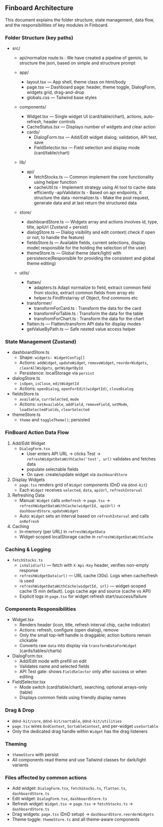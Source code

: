 ## Finboard Architecture

This document explains the folder structure, state management, data flow, and the responsibilities of key modules in Finboard.

### Folder Structure (key paths)
- src/
  - api/normalize
    route.ts : We have created a pipeline of gemini, to structure the json, based on simple and structrure prompt
  - app/
    - layout.tsx — App shell, theme class on html/body
    - page.tsx — Dashboard page: header, theme toggle, DialogForm, widgets grid, drag-and-drop
    - globals.css — Tailwind base styles
  - components/
    - Widget.tsx — Single widget UI (card/table/chart), actions, auto-refresh, header controls
    - CacheStatus.tsx — Displays number of widgets and clear action
    - cards/
      - DialogForm.tsx — Add/Edit widget dialog; validation, API test, save
      - FieldSelector.tsx — Field selection and display mode (card/table/chart)
  - lib/
    - api/
      - fetchStocks.ts —  Common implement the core functionality using helper function
      - cacheUtil.ts - Implement strategy using AI tool to cache data efficiently
      -apiValidator.ts - Based on api endpoints, it structure the data
      -normalizer.ts - Make the post request, generate data and at last return the structured data

  - store/
    - dashboardStore.ts — Widgets array and actions involves id, type, tilte, apiUrl (Zustand + persist)
    - dialogStore.ts — Dialog visibility and edit context( check if  open or not, to handle the feature)
    - fieldsStore.ts — Available fields, current selections, display mode( responsible for the holding the selection of the user)
    - themeStore.ts — Global theme (dark/light) with persistence(Responsible for providing the consistent and global theme editing)

  - utils/
    - flatten/
      - adapters.ts Adapt normalize to field, extract common field from stocks, extract common fields from array etc
      - helper.ts Findfirstarray of Object, find commons etc
    - transformer/
      - transformForCard.ts : Transform the data for the card
      - transformForTable.ts : Transform the data for the table
      - transfromForChart.ts : Transform the data for the chart
    - flatten.ts — Flatten/transform API data for display modes
    - getValueByPath.ts — Safe nested value access helper


### State Management (Zustand)
- dashboardStore.ts
  - Shape: `widgets: WidgetConfig[]`
  - Actions: `addWidget`, `updateWidget`, `removeWidget`, `reorderWidgets`, `clearAllWidgets`, `getWidgetById`
  - Persistence: localStorage via `persist`
- dialogStore.ts
  - `isOpen`, `isClose`, `editWidgetId`
  - Actions: `openDialog`, `openForEdit(widgetId)`, `closeDialog`
- fieldsStore.ts
  - `available`, `currSelected`, `mode`
  - Actions: `setAvailable`, `addField`, `removeField`, `setMode`, `loadSelectedFields`, `clearSelected`
- themeStore.ts
  - `theme` and `toggleTheme()`; persisted

### FinBoard Action Data Flow
1. Add/Edit Widget
   - `DialogForm.tsx`
     - User enters API URL → clicks Test → `refreshWidgetDataWithCache('test', url)` validates and fetches data
     - populate selectable fields
     - On save: create/update widget via `dashboardStore`
2. Display Widgets
   - `page.tsx` renders grid of `Widget` components (DnD via `@dnd-kit`)
   - Each `Widget` receives `selected`, `data`, `apiUrl`, `refreshInterval`
3. Refreshing Data
   - Manual: `Widget` calls `onRefresh` → `page.tsx` → `refreshWidgetDataWithCache(widgetId, apiUrl)` → `dashboardStore.updateWidget`
   - Auto: `Widget` sets an interval based on `refreshInterval` and calls `onRefresh`
4. Caching
   - In-memory (per URL) in `refreshWidgetData`
   - Widget-scoped localStorage cache in `refreshWidgetDataWithCache`

### Caching & Logging
- `fetchStocks.ts`
  - `isValid(url)` — fetch with `X-Api-Key` header, verifies non-empty response
  - `refreshWidgetData(url)` — URL cache (30s). Logs when cache/fresh is used
  - `refreshWidgetDataWithCache(widgetId, url)` — widget-scoped cache (5 min default). Logs cache age and source (cache vs API)
  - Explicit logs in `page.tsx` for widget refresh start/success/failure

### Components Responsibilities
- Widget.tsx
  - Renders header (icon, title, refresh interval chip, cache indicator)
  - Actions: refresh, configure (open dialog), remove
  - Only the small top-left handle is draggable; action buttons remain clickable
  - Converts raw `data` into display via `transformDataForWidget` (cards/tables/charts)
- DialogForm.tsx
  - Add/Edit mode with prefill on edit
  - Validates name and selected fields
  - API Test gate: shows `FieldSelector` only after success or when editing
- FieldSelector.tsx
  - Mode switch (card/table/chart), searching, optional arrays-only (table)
  - Displays common fields using friendly display names

### Drag & Drop
- `@dnd-kit/core`, `@dnd-kit/sortable`, `@dnd-kit/utilities`
- `page.tsx` wires `DndContext`, `SortableContext`, and per-widget `useSortable`
- Only the dedicated drag handle within `Widget` has the drag listeners

### Theming
- `themeStore` with persist
- All components read theme and use Tailwind classes for dark/light variants

### Files affected by common actions
- Add widget: `DialogForm.tsx`, `fetchStocks.ts`, `flatten.ts`, `dashboardStore.ts`
- Edit widget: `DialogForm.tsx`, `dashboardStore.ts`
- Refresh widget: `Widget.tsx` → `page.tsx` → `fetchStocks.ts` → `dashboardStore.ts`
- Drag widgets: `page.tsx` (DnD setup) → `dashboardStore.reorderWidgets`
- Theme toggle: `themeStore.ts` and all theme-aware components

